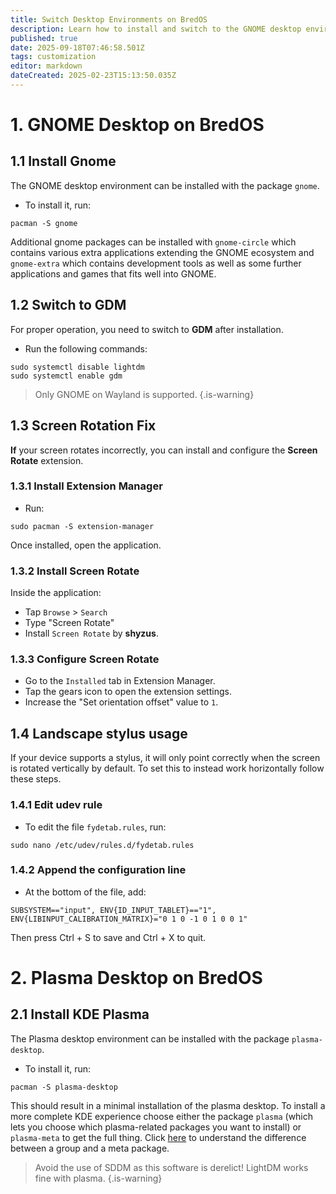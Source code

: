 ```yaml
---
title: Switch Desktop Environments on BredOS
description: Learn how to install and switch to the GNOME desktop environment on BredOS
published: true
date: 2025-09-18T07:46:58.501Z
tags: customization
editor: markdown
dateCreated: 2025-02-23T15:13:50.035Z
---
```


# 1. GNOME Desktop on BredOS
## 1.1 Install Gnome

The GNOME desktop environment can be installed with the package `gnome`.  
- To install it, run:

```
pacman -S gnome
```

Additional gnome packages can be installed with `gnome-circle` which contains various extra applications extending the GNOME ecosystem and `gnome-extra` which contains development tools as well as some further applications and games that fits well into GNOME.

## 1.2 Switch to GDM

For proper operation, you need to switch to **GDM** after installation.  
- Run the following commands:

```
sudo systemctl disable lightdm
sudo systemctl enable gdm
```

> Only GNOME on Wayland is supported.
{.is-warning}


## 1.3 Screen Rotation Fix

**If** your screen rotates incorrectly, you can install and configure the **Screen Rotate** extension.

### 1.3.1 Install Extension Manager

- Run:

```
sudo pacman -S extension-manager
```

Once installed, open the application.

### 1.3.2 Install Screen Rotate

Inside the application:

- Tap `Browse` > `Search`
- Type "Screen Rotate"
- Install `Screen Rotate` by **shyzus**.

### 1.3.3 Configure Screen Rotate

- Go to the `Installed` tab in Extension Manager.
- Tap the gears icon to open the extension settings.
- Increase the "Set orientation offset" value to `1`.

## 1.4 Landscape stylus usage
If your device supports a stylus, it will only point correctly when the screen is rotated vertically by default.
To set this to instead work horizontally follow these steps.

### 1.4.1 Edit udev rule
- To edit the file `fydetab.rules`, run:
```
sudo nano /etc/udev/rules.d/fydetab.rules
```

### 1.4.2 Append the configuration line
- At the bottom of the file, add:
```
SUBSYSTEM=="input", ENV{ID_INPUT_TABLET}=="1", ENV{LIBINPUT_CALIBRATION_MATRIX}="0 1 0 -1 0 1 0 0 1"
```

Then press Ctrl + S to save and Ctrl + X to quit.

# 2. Plasma Desktop on BredOS
## 2.1 Install KDE Plasma
The Plasma desktop environment can be installed with the package `plasma-desktop`.  
- To install it, run:

```
pacman -S plasma-desktop
```

This should result in a minimal installation of the plasma desktop. To install a more complete KDE experience choose either the package `plasma` (which lets you choose which plasma-related packages you want to install) or `plasma-meta` to get the full thing. 
Click [here](https://wiki.archlinux.org/title/Meta_package_and_package_group) to understand the difference between a group and a meta package.

> Avoid the use of SDDM as this software is derelict! LightDM works fine with plasma.
{.is-warning}

